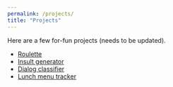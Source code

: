 ```yaml
---
permalink: /projects/
title: "Projects"
---
```


Here are a few for-fun projects (needs to be updated).

* [Roulette](roulette/)
* [Insult generator](insult/)
* [Dialog classifier](classifier/)
* [Lunch menu tracker](menu/)
